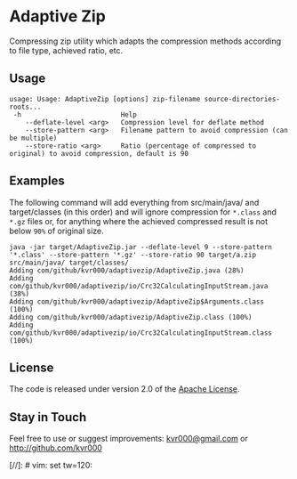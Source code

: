# Adaptive Zip

Compressing zip utility which adapts the compression methods according to file type, achieved ratio, etc.

## Usage

```
usage: Usage: AdaptiveZip [options] zip-filename source-directories-roots...
 -h                         Help
    --deflate-level <arg>   Compression level for deflate method
    --store-pattern <arg>   Filename pattern to avoid compression (can be multiple)
    --store-ratio <arg>     Ratio (percentage of compressed to original) to avoid compression, default is 90
```

## Examples

The following command will add everything from src/main/java/ and target/classes (in this order) and will ignore
compression for `*.class` and `*.gz` files or, for anything where the achieved compressed result is not below `90%` of
original size.

```
java -jar target/AdaptiveZip.jar --deflate-level 9 --store-pattern '*.class' --store-pattern '*.gz' --store-ratio 90 target/a.zip src/main/java/ target/classes/
Adding com/github/kvr000/adaptivezip/AdaptiveZip.java (28%)
Adding com/github/kvr000/adaptivezip/io/Crc32CalculatingInputStream.java (38%)
Adding com/github/kvr000/adaptivezip/AdaptiveZip$Arguments.class (100%)
Adding com/github/kvr000/adaptivezip/AdaptiveZip.class (100%)
Adding com/github/kvr000/adaptivezip/io/Crc32CalculatingInputStream.class (100%)
```

## License

The code is released under version 2.0 of the [Apache License][].

## Stay in Touch

Feel free to use or suggest improvements: kvr000@gmail.com or http://github.com/kvr000

[Apache License]: http://www.apache.org/licenses/LICENSE-2.0

[//]: # vim: set tw=120:
